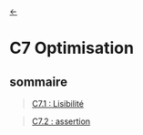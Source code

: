 [<-](../cours.md)

# C7 Optimisation

## sommaire

> [C7.1 : Lisibilité](C7.1/cours.md)

> [C7.2 : assertion](C7.2/cours.md)
